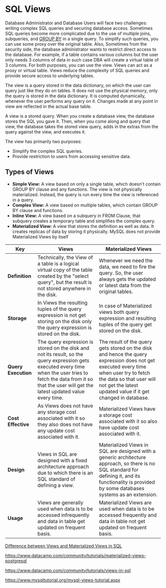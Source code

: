 # SQL Views

Database Administrator and Database Users will face two challenges: writing complex SQL queries and securing database access. Sometimes SQL queries become more complicated due to the use of multiple joins, subqueries, and [GROUP BY](https://www.datacamp.com/community/tutorials/group-by-having-clause-sql) in a single query. To simplify such queries, you can use some proxy over the original table. Also, Sometimes from the security side, the database administrator wants to restrict direct access to the database. For example, if a table contains various columns but the user only needs 3 columns of data in such case DBA will create a virtual table of 3 columns. For both purposes, you can use the view. Views can act as a proxy or virtual table. Views reduce the complexity of SQL queries and provide secure access to underlying tables.

The view is a query stored in the data dictionary, on which the user can query just like they do on tables. It does not use the physical memory, only the query is stored in the data dictionary. It is computed dynamically, whenever the user performs any query on it. Changes made at any point in view are reflected in the actual base table.

A view is a stored query. When you create a database view, the database stores the SQL you gave it. Then, when you come along and query that view, the database takes the stored view query, adds in the extras from the query against the view, and executes it.

The view has primarily two purposes:

- Simplify the complex SQL queries.
- Provide restriction to users from accessing sensitive data.

## Types of Views

- **Simple View:** A view based on only a single table, which doesn't contain GROUP BY clause and any functions. The view is not physically materialized. Instead, the query is run every time the view is referenced in a query.
- **Complex View:** A view based on multiple tables, which contain GROUP BY clause and functions.
- **Inline View:** A view based on a subquery in FROM Clause, that subquery creates a temporary table and simplifies the complex query.
- **Materialized View:** A view that stores the definition as well as data. It creates replicas of data by storing it physically. MySQL does not provide Materialized Views by itself

| **Key** | **Views** | **Materialized Views** |
| --- | --- | --- |
| **Definition** | Technically, the View of a table is a logical virtual copy of the table created by the "select query", but the result is not stored anywhere in the disk. | Whenever we need the data, we need to fire the query. So, the user always gets the updated or latest data from the original tables. | Materialized views are also the logical virtual copy of data−driven by the "select query", but the result of the query will get stored in the table or disk.  |
| **Storage** | In Views the resulting tuples of the query expression is not get storing on the disk only the query expression is stored on the disk. | In case of Materialized views both query expression and resulting tuples of the query get stored on the disk. |
| **Query Execution** | The query expression is stored on the disk and not its result, so the query expression gets executed every time when the user tries to fetch the data from it so that the user will get the latest updated value every time. | The result of the query gets stored on the disk and hence the query expression does not get executed every time when user try to fetch the data so that user will not get the latest updated value if it get changed in database. |
| **Cost Effective** | As Views does not have any storage cost associated with it so they also does not have any update cost associated with it. | Materialized Views have a storage cost associated with it so also have update cost associated with it. |
| **Design** | Views in SQL are designed with a fixed architecture approach due to which there is an SQL standard of defining a view. | Materialized Views in SQL are designed with a generic architecture approach, so there is no SQL standard for defining it, and its functionality is provided by some databases systems as an extension. |
| **Usage** | Views are generally used when data is to be accessed infrequently and data in table get updated on frequent basis. | Materialized Views are used when data is to be accessed frequently and data in table not get updated on frequent basis. |

[Difference between Views and Materialized Views in SQL](https://www.tutorialspoint.com/difference-between-views-and-materialized-views-in-sql)

<https://www.datacamp.com/community/tutorials/materialized-views-postgresql>

<https://www.datacamp.com/community/tutorials/views-in-sql>

<https://www.mysqltutorial.org/mysql-views-tutorial.aspx>
